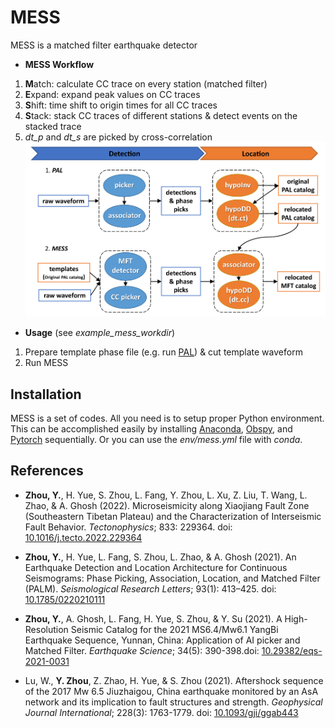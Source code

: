 # MESS
MESS is a matched filter earthquake detector  <br>
  
- **MESS Workflow**
1. **M**atch: calculate CC trace on every station (matched filter)
2. **E**xpand: expand peak values on CC traces
3. **S**hift: time shift to origin times for all CC traces  
4. **S**tack: stack CC traces of different stations & detect events on the stacked trace  
5. *dt_p* and *dt_s* are picked by cross-correlation  
![Zhou et al., (2021)](./doc/PALM_workflow.jpg)

- **Usage** (see *example_mess_workdir*)
1. Prepare template phase file (e.g. run [PAL](https://github.com/YijianZhou/PAL)) & cut template waveform 
2. Run MESS 

## Installation <br>
MESS is a set of codes. All you need is to setup proper Python environment. This can be accomplished easily by installing [Anaconda](https://www.anaconda.com/products/individual#Downloads), [Obspy](https://github.com/obspy/obspy/wiki/Installation-via-Anaconda), and [Pytorch](https://pytorch.org/) sequentially. Or you can use the *env/mess.yml* file with *conda*. 

## References

- **Zhou, Y.**, H. Yue, S. Zhou, L. Fang, Y. Zhou, L. Xu, Z. Liu, T. Wang, L. Zhao, & A. Ghosh (2022). Microseismicity along Xiaojiang Fault Zone (Southeastern Tibetan Plateau) and the Characterization of Interseismic Fault Behavior. *Tectonophysics*; 833: 229364. doi: [10.1016/j.tecto.2022.229364](https://doi.org/10.1016/j.tecto.2022.229364)  

- **Zhou, Y.**, H. Yue, L. Fang, S. Zhou, L. Zhao, & A. Ghosh (2021). An Earthquake Detection and Location Architecture for Continuous Seismograms: Phase Picking, Association, Location, and Matched Filter (PALM). *Seismological Research Letters*; 93(1): 413–425. doi: [10.1785/0220210111](https://doi.org/10.1785/0220210111)  

- **Zhou, Y.**, A. Ghosh, L. Fang, H. Yue, S. Zhou, & Y. Su (2021). A High-Resolution Seismic Catalog for the 2021 MS6.4/Mw6.1 YangBi Earthquake Sequence, Yunnan, China: Application of AI picker and Matched Filter. *Earthquake Science*; 34(5): 390-398.doi: [10.29382/eqs-2021-0031](https://doi.org/10.29382/eqs-2021-0031)  

- Lu, W., **Y. Zhou**, Z. Zhao, H. Yue, & S. Zhou (2021). Aftershock sequence of the 2017 Mw 6.5 Jiuzhaigou, China earthquake monitored by an AsA network and its implication to fault structures and strength. *Geophysical Journal International*; 228(3): 1763-1779. doi: [10.1093/gji/ggab443](https://doi.org/10.1093/gji/ggab443)  
